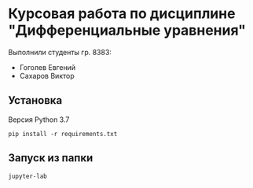 # Курсовая работа по дисциплине "Дифференциальные уравнения"
Выполнили студенты гр. 8383:
- Гоголев Евгений
- Сахаров Виктор
## Установка
Версия Python 3.7

`pip install -r requirements.txt`
## Запуск из папки

`jupyter-lab`
